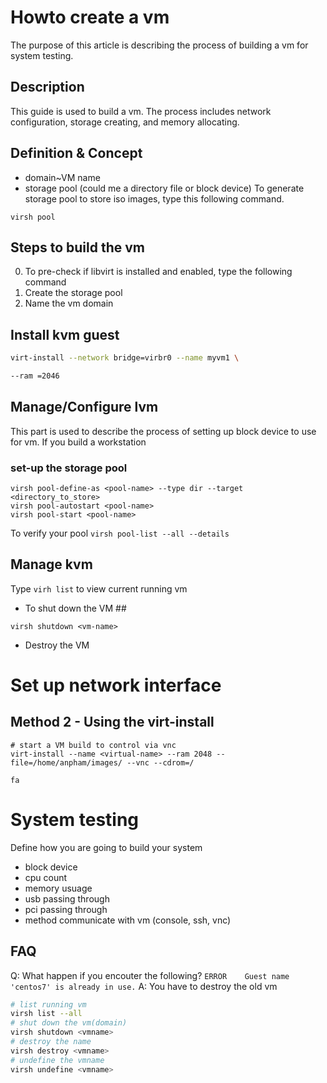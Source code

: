 # Howto create a vm #
The purpose of this article is describing the process of building a vm for system testing.

## Description ##
This guide is used to build a vm. The process includes network configuration, storage creating, and memory allocating. 

## Definition & Concept ##
- domain~VM name
- storage pool (could me a directory file or block device)
 To generate storage pool to store iso images, type this following command.

`virsh pool`
## Steps to build the vm ##
0. To pre-check if libvirt is installed and enabled, type the following command 
1. Create the storage pool
2. Name the vm domain

## Install kvm guest
```bash
virt-install --network bridge=virbr0 --name myvm1 \

--ram =2046 
```

## Manage/Configure lvm 
This part is used to describe the process of setting up block device to use for vm. If you build a workstation

### set-up the storage pool

```
virsh pool-define-as <pool-name> --type dir --target <directory_to_store>
virsh pool-autostart <pool-name> 
virsh pool-start <pool-name>
```

To verify your pool
`virsh pool-list --all --details`

## Manage kvm ##
Type `virh list` to view current running vm

- To shut down the VM ##
```
virsh shutdown <vm-name>
```
- Destroy the VM



# Set up network interface #



## Method 2 - Using the virt-install ##

```
# start a VM build to control via vnc 
virt-install --name <virtual-name> --ram 2048 --file=/home/anpham/images/ --vnc --cdrom=/

fa
```

# System testing #

Define how you are going to build your system
- block device
- cpu count
- memory usuage
- usb passing through
- pci passing through
- method communicate with vm (console, ssh, vnc)


## FAQ ##
Q: What happen if you encouter the following?
`ERROR    Guest name 'centos7' is already in use.`
A: You have to destroy the old vm
```bash
# list running vm
virsh list --all
# shut down the vm(domain)
virsh shutdown <vmname>
# destroy the name 
virsh destroy <vmname>
# undefine the vmname 
virsh undefine <vmname>
```
